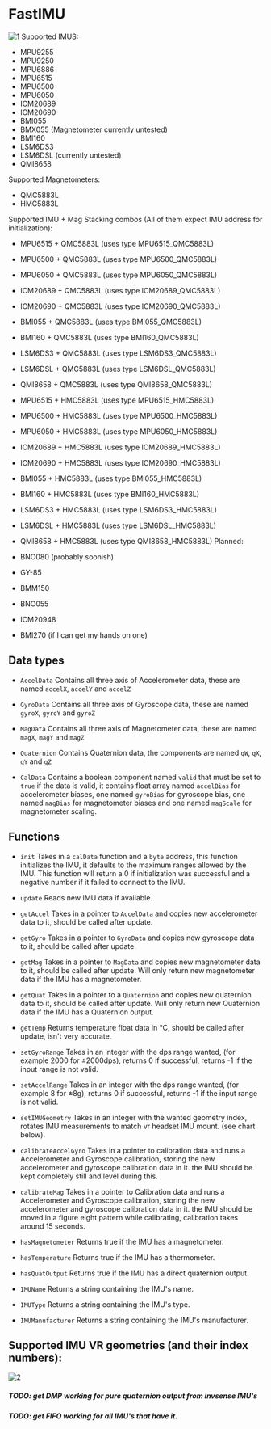 # FastIMU
![1](fast.png)
Supported IMUS: 

* MPU9255 
* MPU9250 
* MPU6886 
* MPU6515 
* MPU6500 
* MPU6050
* ICM20689 
* ICM20690 
* BMI055 
* BMX055 (Magnetometer currently untested)
* BMI160
* LSM6DS3 
* LSM6DSL (currently untested)
* QMI8658

Supported Magnetometers:
* QMC5883L
* HMC5883L

Supported IMU + Mag Stacking combos (All of them expect IMU address for initialization):
* MPU6515 + QMC5883L (uses type MPU6515_QMC5883L)
* MPU6500 + QMC5883L (uses type MPU6500_QMC5883L)
* MPU6050 + QMC5883L (uses type MPU6050_QMC5883L)
* ICM20689 + QMC5883L (uses type ICM20689_QMC5883L)
* ICM20690 + QMC5883L (uses type ICM20690_QMC5883L)
* BMI055 + QMC5883L (uses type BMI055_QMC5883L)
* BMI160 + QMC5883L (uses type BMI160_QMC5883L)
* LSM6DS3 + QMC5883L (uses type LSM6DS3_QMC5883L)
* LSM6DSL + QMC5883L (uses type LSM6DSL_QMC5883L)
* QMI8658 + QMC5883L (uses type QMI8658_QMC5883L)

* MPU6515 + HMC5883L (uses type MPU6515_HMC5883L)
* MPU6500 + HMC5883L (uses type MPU6500_HMC5883L)
* MPU6050 + HMC5883L (uses type MPU6050_HMC5883L)
* ICM20689 + HMC5883L (uses type ICM20689_HMC5883L)
* ICM20690 + HMC5883L (uses type ICM20690_HMC5883L)
* BMI055 + HMC5883L (uses type BMI055_HMC5883L)
* BMI160 + HMC5883L (uses type BMI160_HMC5883L)
* LSM6DS3 + HMC5883L (uses type LSM6DS3_HMC5883L)
* LSM6DSL + HMC5883L (uses type LSM6DSL_HMC5883L)
* QMI8658 + HMC5883L (uses type QMI8658_HMC5883L)
Planned:
* BNO080 (probably soonish)
* GY-85
* BMM150 
* BNO055 
* ICM20948 
* BMI270 (if I can get my hands on one)

## Data types

* ```AccelData``` Contains all three axis of Accelerometer data, these are named ```accelX```, ```accelY``` and ```accelZ```

* ```GyroData``` Contains all three axis of Gyroscope data, these are named ```gyroX```, ```gyroY``` and ```gyroZ```

* ```MagData``` Contains all three axis of Magnetometer data, these are named ```magX```, ```magY``` and ```magZ```

* ```Quaternion``` Contains Quaternion data, the components are named ```qW```, ```qX```, ```qY``` and ```qZ```

* ```CalData``` Contains a boolean component named ```valid``` that must be set to ```true``` if the data is valid, it contains float array named ```accelBias``` for accelerometer biases, one named ```gyroBias``` for gyroscope bias, one named ```magBias``` for magnetometer biases and one named ```magScale``` for magnetometer scaling.

## Functions
* ```init``` Takes in a ```calData``` function and a ```byte``` address, this function initializes the IMU, it defaults to the maximum ranges allowed by the IMU. This function will return a 0 if initialization was successful and a negative number if it failed to connect to the IMU.

* ```update``` Reads new IMU data if available.

* ```getAccel``` Takes in a pointer to ```AccelData``` and copies new accelerometer data to it, should be called after update.

* ```getGyro``` Takes in a pointer to ```GyroData``` and copies new gyroscope data to it, should be called after update.

* ```getMag``` Takes in a pointer to ```MagData``` and copies new magnetometer data to it, should be called after update. Will only return new magnetometer data if the IMU has a magnetometer.
 
* ```getQuat``` Takes in a pointer to a ```Quaternion``` and copies new quaternion data to it, should be called after update. Will only return new Quaternion data if the IMU has a Quaternion output.

* ```getTemp``` Returns temperature float data in °C, should be called after update, isn't very accurate.

* ```setGyroRange``` Takes in an integer with the dps range wanted, (for example 2000 for ±2000dps), returns 0 if successful, returns -1 if the input range is not valid.

* ```setAccelRange``` Takes in an integer with the dps range wanted, (for example 8 for ±8g), returns 0 if successful, returns -1 if the input range is not valid.

* ```setIMUGeometry``` Takes in an integer with the wanted geometry index, rotates IMU measurements to match vr headset IMU mount. (see chart below).

* ```calibrateAccelGyro``` Takes in a pointer to calibration data and runs a Accelerometer and Gyroscope calibration, storing the new accelerometer and gyroscope calibration data in it. the IMU should be kept completely still and level during this.

* ```calibrateMag``` Takes in a pointer to Calibration data and runs a Accelerometer and Gyroscope calibration, storing the new accelerometer and gyroscope calibration data in it. the IMU should be moved in a figure eight pattern while calibrating, calibration takes around 15 seconds.

* ```hasMagnetometer``` Returns true if the IMU has a magnetometer.

* ```hasTemperature``` Returns true if the IMU has a thermometer.

* ```hasQuatOutput``` Returns true if the IMU has a direct quaternion output.

* ```IMUName``` Returns a string containing the IMU's name.

* ```IMUType``` Returns a string containing the IMU's type.

* ```IMUManufacturer``` Returns a string containing the IMU's manufacturer.


## Supported IMU VR geometries (and their index numbers):

![2](MountIndex.png)

##### TODO: get DMP working for pure quaternion output from invsense IMU's
##### TODO: get FIFO working for all IMU's that have it.